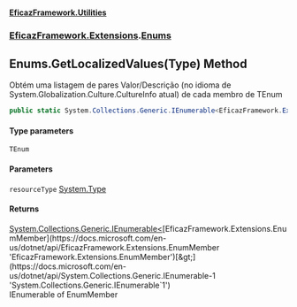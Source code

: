 #### [EficazFramework.Utilities](EficazFrameworkUtilities.md 'EficazFramework Utilities')
### [EficazFramework.Extensions](EficazFrameworkUtilities.md#EficazFramework.Extensions 'EficazFramework.Extensions').[Enums](Enums.md 'EficazFramework.Extensions.Enums')

## Enums.GetLocalizedValues<TEnum>(Type) Method

Obtém uma listagem de pares Valor/Descrição (no idioma de System.Globalization.Culture.CultureInfo atual) de cada membro de TEnum

```csharp
public static System.Collections.Generic.IEnumerable<EficazFramework.Extensions.EnumMember> GetLocalizedValues<TEnum>(System.Type resourceType);
```
#### Type parameters

<a name='EficazFramework.Extensions.Enums.GetLocalizedValues_TEnum_(System.Type).TEnum'></a>

`TEnum`
#### Parameters

<a name='EficazFramework.Extensions.Enums.GetLocalizedValues_TEnum_(System.Type).resourceType'></a>

`resourceType` [System.Type](https://docs.microsoft.com/en-us/dotnet/api/System.Type 'System.Type')

#### Returns
[System.Collections.Generic.IEnumerable&lt;](https://docs.microsoft.com/en-us/dotnet/api/System.Collections.Generic.IEnumerable-1 'System.Collections.Generic.IEnumerable`1')[EficazFramework.Extensions.EnumMember](https://docs.microsoft.com/en-us/dotnet/api/EficazFramework.Extensions.EnumMember 'EficazFramework.Extensions.EnumMember')[&gt;](https://docs.microsoft.com/en-us/dotnet/api/System.Collections.Generic.IEnumerable-1 'System.Collections.Generic.IEnumerable`1')  
IEnumerable of EnumMember
